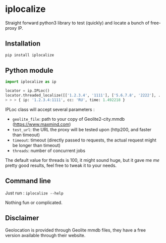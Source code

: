# iplocalize

Straight forward python3 library to test (quickly) and locate a bunch of free-proxy IP.

## Installation

```bash
pip install iplocalize
```

## Python module

```python
import iplocalize as ip

locator = ip.IPLoc()
locator.threaded_localize([['1.2.3.4', '1111'], ['5.6.7.8', '2222'], ...])
> > > { ip: '1.2.3.4:1111', cc: 'RU', time: 1.492218 }
```

IPLoc class will accept several parameters :

- `geolite_file`: path to your copy of Geolite2-city.mmdb (https://www.maxmind.com)
- `test_url`: the URL the proxy will be tested upon (http200, and faster than timeout)
- `timeout`: timeout (directly passed to requests, the actual request might be longer than timeout)
- `threads`: number of concurrent jobs

The default value for threads is 100, it might sound huge, but it gave me *me* pretty good results, feel free to tweak it to your needs.

## Command line

Just run : `iplocalize --help`

Nothing fun or complicated.

## Disclaimer

Geolocation is provided through Geolite mmdb files, they have a free version available through their website.
